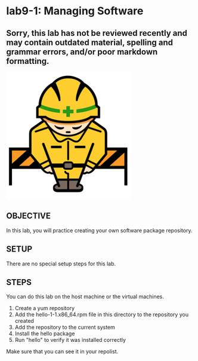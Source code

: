 # lab9-1: Managing Software
## Sorry, this lab has not be reviewed recently and may contain outdated material, spelling and grammar errors, and/or poor markdown formatting.

![Image of construction sign](../images/ConstructionSign.png)

## OBJECTIVE

In this lab, you will practice creating your own software package repository.

## SETUP

There are no special setup steps for this lab.

## STEPS

You can do this lab on the host machine or the virtual machines.

1.  Create a yum repository
2.  Add the hello-1-1.x86_64.rpm file in this directory to the repository
    you created
3.  Add the repository to the current system
4.  Install the hello package
5.  Run "hello" to verify it was installed correctly

Make sure that you can see it in your repolist.
